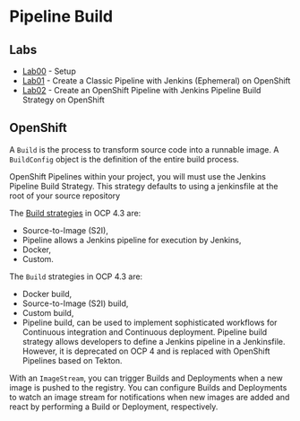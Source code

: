 # Pipeline Build

## Labs

- [Lab00](lab-00/README.md) - Setup
- [Lab01](lab-01/README.md) - Create a Classic Pipeline with Jenkins (Ephemeral) on OpenShift
- [Lab02](lab-02/README.md) - Create an OpenShift Pipeline with Jenkins Pipeline Build Strategy on OpenShift

## OpenShift

A `Build` is the process to transform source code into a runnable image. A `BuildConfig` object is the definition of the entire build process. 

OpenShift Pipelines within your project, you will must use the Jenkins Pipeline Build Strategy. This strategy defaults to using a jenkinsfile at the root of your source repository

The [Build strategies](https://docs.openshift.com/container-platform/4.3/builds/build-strategies.html) in OCP 4.3 are:
- Source-to-Image (S2I),
- Pipeline allows a Jenkins pipeline for execution by Jenkins,
- Docker,
- Custom.

The `Build` strategies in OCP 4.3 are:
- Docker build,
- Source-to-Image (S2I) build,
- Custom build,
- Pipeline build, can be used to implement sophisticated workflows for Continuous integration and Continuous deployment. Pipeline build strategy allows developers to define a Jenkins pipeline in a Jenkinsfile. However, it is deprecated on OCP 4 and is replaced with OpenShift Pipelines based on Tekton. 

With an `ImageStream`, you can trigger Builds and Deployments when a new image is pushed to the registry. You can configure Builds and Deployments to watch an image stream for notifications when new images are added and react by performing a Build or Deployment, respectively.
